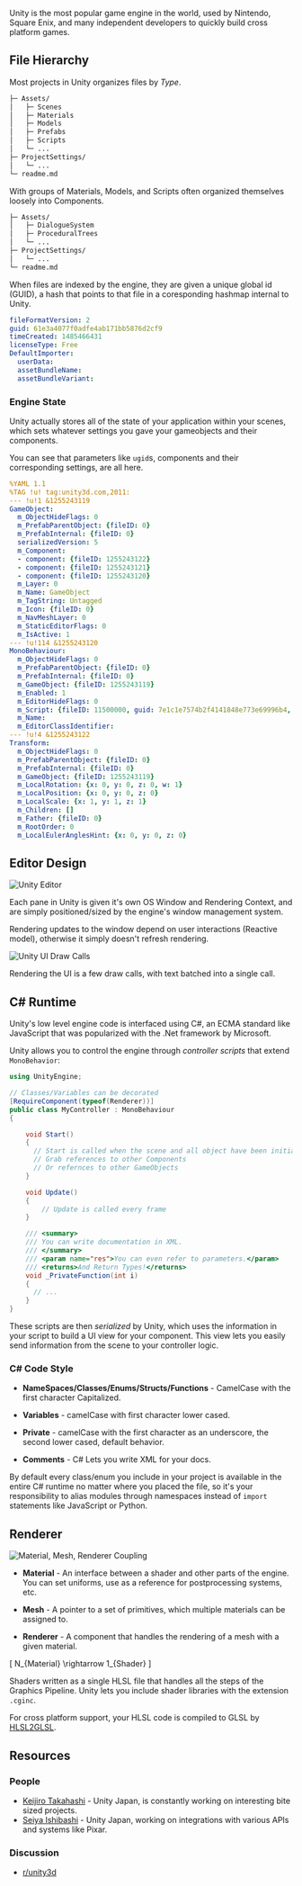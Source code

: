 Unity is the most popular game engine in the world, used by Nintendo, Square Enix, and many independent developers to quickly build cross platform games.

## File Hierarchy

Most projects in Unity organizes files by *Type*.

```bash
├─ Assets/
│   ├─ Scenes
│   ├─ Materials
│   ├─ Models
│   ├─ Prefabs
│   ├─ Scripts
│   └─ ...
├─ ProjectSettings/
│   └─ ...
└─ readme.md
```

With groups of Materials, Models, and Scripts often organized themselves loosely into Components.

```bash
├─ Assets/
│   ├─ DialogueSystem
│   ├─ ProceduralTrees
│   └─ ...
├─ ProjectSettings/
│   └─ ...
└─ readme.md
```

When files are indexed by the engine, they are given a unique global id (GUID), a hash that points to that file in a coresponding hashmap internal to Unity.

```yml
fileFormatVersion: 2
guid: 61e3a4077f0adfe4ab171bb5876d2cf9
timeCreated: 1485466431
licenseType: Free
DefaultImporter:
  userData:
  assetBundleName:
  assetBundleVariant:
```

### Engine State

Unity actually stores all of the state of your application within your scenes, which sets whatever settings you gave your gameobjects and their components.

You can see that parameters like `ugid`s, components and their corresponding settings, are all here.

```yaml
%YAML 1.1
%TAG !u! tag:unity3d.com,2011:
--- !u!1 &1255243119
GameObject:
  m_ObjectHideFlags: 0
  m_PrefabParentObject: {fileID: 0}
  m_PrefabInternal: {fileID: 0}
  serializedVersion: 5
  m_Component:
  - component: {fileID: 1255243122}
  - component: {fileID: 1255243121}
  - component: {fileID: 1255243120}
  m_Layer: 0
  m_Name: GameObject
  m_TagString: Untagged
  m_Icon: {fileID: 0}
  m_NavMeshLayer: 0
  m_StaticEditorFlags: 0
  m_IsActive: 1
--- !u!114 &1255243120
MonoBehaviour:
  m_ObjectHideFlags: 0
  m_PrefabParentObject: {fileID: 0}
  m_PrefabInternal: {fileID: 0}
  m_GameObject: {fileID: 1255243119}
  m_Enabled: 1
  m_EditorHideFlags: 0
  m_Script: {fileID: 11500000, guid: 7e1c1e7574b2f4141848e773e69996b4, type: 3}
  m_Name: 
  m_EditorClassIdentifier: 
--- !u!4 &1255243122
Transform:
  m_ObjectHideFlags: 0
  m_PrefabParentObject: {fileID: 0}
  m_PrefabInternal: {fileID: 0}
  m_GameObject: {fileID: 1255243119}
  m_LocalRotation: {x: 0, y: 0, z: 0, w: 1}
  m_LocalPosition: {x: 0, y: 0, z: 0}
  m_LocalScale: {x: 1, y: 1, z: 1}
  m_Children: []
  m_Father: {fileID: 0}
  m_RootOrder: 0
  m_LocalEulerAnglesHint: {x: 0, y: 0, z: 0}
```

## Editor Design

![Unity Editor](assets/editor.png)

Each pane in Unity is given it's own OS Window and Rendering Context, and are simply positioned/sized by the engine's window management system.

Rendering updates to the window depend on user interactions (Reactive model), otherwise it simply doesn't refresh rendering.

![Unity UI Draw Calls](assets/unityui.gif)

Rendering the UI is a few draw calls, with text batched into a single call.



## C# Runtime

Unity's low level engine code is interfaced using C#, an ECMA standard like JavaScript that was popularized with the .Net framework by Microsoft. 

Unity allows you to control the engine through *controller scripts* that extend `MonoBehavior`:

```cs
using UnityEngine;

// Classes/Variables can be decorated
[RequireComponent(typeof(Renderer))]
public class MyController : MonoBehaviour
{

    void Start()
    {
      // Start is called when the scene and all object have been initialized.
      // Grab references to other Components
      // Or refernces to other GameObjects
    }

    void Update()
    {
        // Update is called every frame
    }

    /// <summary>
    /// You can write documentation in XML.
    /// </summary>
    /// <param name="res">You can even refer to parameters.</param>
    /// <returns>And Return Types!</returns>
    void _PrivateFunction(int i)
    {
      // ...
    }
}

```

These scripts are then *serialized* by Unity, which uses the information in your script to build a UI view for your component. This view lets you easily send information from the scene to your controller logic.

### C# Code Style

- **NameSpaces/Classes/Enums/Structs/Functions** - CamelCase with the first character Capitalized.

- **Variables** - camelCase with first character lower cased.

- **Private** - camelCase with the first character as an underscore, the second lower cased, default behavior.

- **Comments** - C# Lets you write XML for your docs.

By default every class/enum you include in your project is available in the entire C# runtime no matter where you placed the file, so it's your responsibility to alias modules through namespaces instead of `import` statements like JavaScript or Python.

## Renderer

![Material, Mesh, Renderer Coupling](assets/material-mesh-renderer.png)

- **Material** - An interface between a shader and other parts of the engine. You can set uniforms, use as a reference for postprocessing systems, etc.

- **Mesh** - A pointer to a set of primitives, which multiple materials can be assigned to.

- **Renderer** - A component that handles the rendering of a mesh with a given material.

\[ N_{Material} \rightarrow 1_{Shader} \]

Shaders written as a single HLSL file that handles all the steps of the Graphics Pipeline. Unity lets you include shader libraries with the extension `.cginc`. 

For cross platform support, your HLSL code is compiled to GLSL by [HLSL2GLSL](https://github.com/aras-p/hlsl2glslfork).

## Resources

### People

- [Keijiro Takahashi](https://github.com/keijiro) - Unity Japan, is constantly working on interesting bite sized projects.
- [Seiya Ishibashi](https://github.com/i-saint) - Unity Japan, working on integrations with various APIs and systems like Pixar.

### Discussion

- [r/unity3d](https://reddit.com/r/unity3d)
